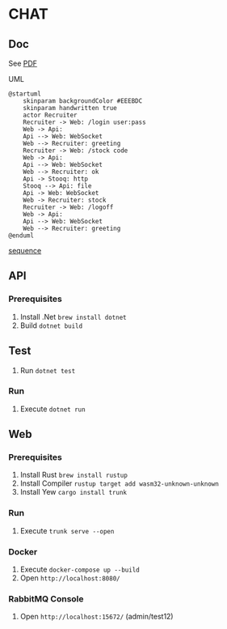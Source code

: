 # CHAT

## Doc
See [PDF](./docs/net-challenge-financial-chat_6137a578d338d.pdf)

UML
```plantuml
@startuml
    skinparam backgroundColor #EEEBDC
    skinparam handwritten true
    actor Recruiter
    Recruiter -> Web: /login user:pass
    Web -> Api:
    Api --> Web: WebSocket
    Web --> Recruiter: greeting
    Recruiter -> Web: /stock code
    Web -> Api:
    Api --> Web: WebSocket
    Web --> Recruiter: ok
    Api -> Stooq: http
    Stooq --> Api: file
    Api -> Web: WebSocket
    Web -> Recruiter: stock
    Recruiter -> Web: /logoff
    Web -> Api:
    Api --> Web: WebSocket
    Web --> Recruiter: greeting
@enduml
```
[sequence](./docs/uml_sequence.png)

## API

### Prerequisites
1. Install .Net `brew install dotnet`
1. Build `dotnet build`

## Test
1. Run `dotnet test`

### Run
1. Execute `dotnet run`

## Web

### Prerequisites
1. Install Rust `brew install rustup`
1. Install Compiler `rustup target add wasm32-unknown-unknown`
1. Install Yew `cargo install trunk`

### Run
1. Execute `trunk serve --open`

### Docker
1. Execute `docker-compose up --build`
1. Open `http://localhost:8080/`

### RabbitMQ Console
1. Open `http://localhost:15672/` (admin/test12)